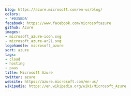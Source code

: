 ```yaml
---
blog: https://azure.microsoft.com/en-us/blog/
colors:
- '#035BDA'
facebook: https://www.facebook.com/microsoftazure
github: Azure
images:
- microsoft_azure-icon.svg
- microsoft_azure-ar21.svg
logohandle: microsoft_azure
sort: azure
tags:
- cloud
- hosting
- paas
title: Microsoft Azure
twitter: azure
website: https://azure.microsoft.com/en-us/
wikipedia: https://en.wikipedia.org/wiki/Microsoft_Azure
---
```

